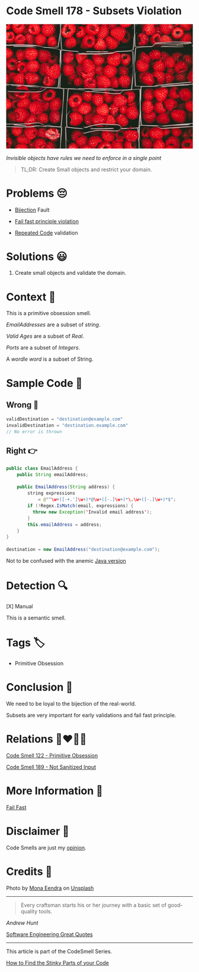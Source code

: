 # Code Smell 178 - Subsets Violation
            
![Code Smell 178 - Subsets Violation](Code%20Smell%20178%20-%20Subsets%20Violation.jpg)

*Invisible objects have rules we need to enforce in a single point*

> TL;DR: Create Small objects and restrict your domain.

# Problems 😔 

- [Bijection](https://github.com/mcsee/Software-Design-Articles/tree/main/Articles/Theory/The%20One%20and%20Only%20Software%20Design%20Principle/readme.md) Fault 

- [Fail fast principle violation](https://github.com/mcsee/Software-Design-Articles/tree/main/Articles/Theory/Fail%20Fast/readme.md)

- [Repeated Code](https://github.com/mcsee/Software-Design-Articles/tree/main/Articles/Code%20Smells/Code%20Smell%2046%20-%20Repeated%20Code/readme.md) validation

# Solutions 😃

1. Create small objects and validate the domain.

# Context 💬

This is a primitive obsession smell.

*EmailAddresses* are a subset of *string*.

*Valid Ages* are a subset of *Real*.

*Ports* are a subset of *Integers*.

A *wordle word* is a subset of String.

# Sample Code 📖

## Wrong 🚫

<!-- [Gist Url](https://gist.github.com/mcsee/6fedc83479a0894ca2467247ecd5e85c) -->

```java
validDestination = "destination@example.com"  
invalidDestination = "destination.example.com"
// No error is thrown
```

## Right 👉

<!-- [Gist Url](https://gist.github.com/mcsee/51ea6966c13b5aa25c34437218eef5b8) -->

```java
public class EmailAddress {
    public String emailAddress;

    public EmailAddress(String address) {
        string expressions
            = @"^\w+([-+.']\w+)*@\w+([-.]\w+)*\.\w+([-.]\w+)*$";
        if (!Regex.IsMatch(email, expressions) {
          throw new Exception('Invalid email address');
        }
        this.emailAddress = address;
    }
}

destination = new EmailAddress("destination@example.com");
```

Not to be confused with the anemic [Java version](http://officedev.github.io/ews-java-api/docs/releases/api-2.0/apidocs/microsoft/exchange/webservices/data/property/complex/EmailAddress.html)

# Detection 🔍

[X] Manual

This is a semantic smell.

# Tags 🏷️

- Primitive Obsession

# Conclusion 🏁

We need to be loyal to the bijection of the real-world. 

Subsets are very important for early validations and fail fast principle.

# Relations 👩‍❤️‍💋‍👨

[Code Smell 122 - Primitive Obsession](https://github.com/mcsee/Software-Design-Articles/tree/main/Articles/Code%20Smells/Code%20Smell%20122%20-%20Primitive%20Obsession/readme.md)

[Code Smell 189 - Not Sanitized Input](https://github.com/mcsee/Software-Design-Articles/tree/main/Articles/Code%20Smells/Code%20Smell%20189%20-%20Not%20Sanitized%20Input/readme.md)

# More Information 📕

[Fail Fast](https://github.com/mcsee/Software-Design-Articles/tree/main/Articles/Theory/Fail%20Fast/readme.md)

# Disclaimer 📘

Code Smells are just my [opinion](https://github.com/mcsee/Software-Design-Articles/tree/main/Articles/Blogging/I%20Wrote%20More%20than%2090%20Articles%20on%202021%20Here%20is%20What%20I%20Learned/readme.md).

# Credits 🙏

Photo by [Mona Eendra](https://unsplash.com/@monaeendra) on [Unsplash](https://unsplash.com/s/photos/boxed)  

* * *

> Every craftsman starts his or her journey with a basic set of good-quality tools.

_Andrew Hunt_

[Software Engineering Great Quotes](https://github.com/mcsee/Software-Design-Articles/tree/main/Articles/Quotes/Software%20Engineering%20Great%20Quotes/readme.md)

* * *

This article is part of the CodeSmell Series.

[How to Find the Stinky Parts of your Code](https://github.com/mcsee/Software-Design-Articles/tree/main/Articles/Code%20Smells/How%20to%20Find%20the%20Stinky%20parts%20of%20your%20Code/readme.md)